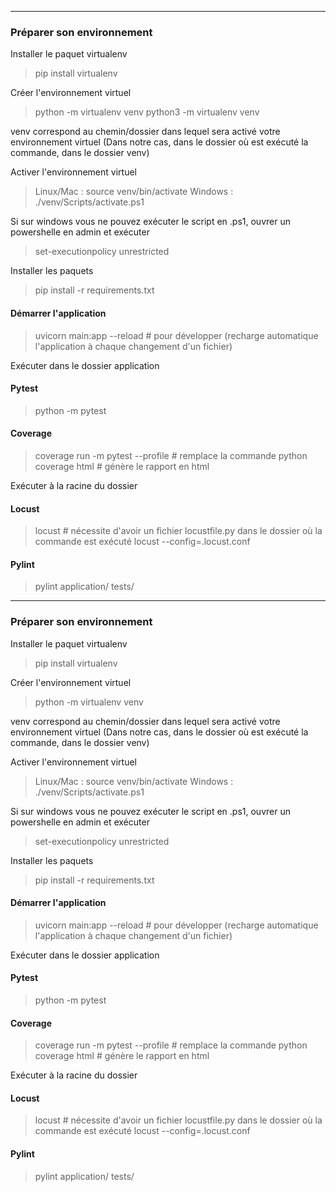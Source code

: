 
----------------------------------------------------------

### Préparer son environnement

Installer le paquet virtualenv

> pip install virtualenv

Créer l'environnement virtuel

> python -m virtualenv venv
> python3 -m virtualenv venv

venv correspond au chemin/dossier dans lequel sera activé votre environnement virtuel
(Dans notre cas, dans le dossier où est exécuté la commande, dans le dossier venv)

Activer l'environnement virtuel

> Linux/Mac : source venv/bin/activate
> Windows : ./venv/Scripts/activate.ps1

Si sur windows vous ne pouvez exécuter le script en .ps1, ouvrer un powershelle en admin et exécuter
> set-executionpolicy unrestricted

Installer les paquets

> pip install -r requirements.txt

#### Démarrer l'application

> uvicorn main:app
> --reload # pour développer (recharge automatique l'application à chaque changement d'un fichier)

Exécuter dans le dossier application

#### Pytest

> python -m pytest

#### Coverage

> coverage run -m pytest --profile # remplace la commande python
> coverage html # génère le rapport en html

Exécuter à la racine du dossier

#### Locust

> locust # nécessite d'avoir un fichier locustfile.py dans le dossier où la commande est exécuté
> locust --config=.locust.conf

#### Pylint

> pylint application/ tests/
----------------------------------------------------------

### Préparer son environnement

Installer le paquet virtualenv

> pip install virtualenv

Créer l'environnement virtuel

> python -m virtualenv venv

venv correspond au chemin/dossier dans lequel sera activé votre environnement virtuel
(Dans notre cas, dans le dossier où est exécuté la commande, dans le dossier venv)

Activer l'environnement virtuel

> Linux/Mac : source venv/bin/activate
> Windows : ./venv/Scripts/activate.ps1

Si sur windows vous ne pouvez exécuter le script en .ps1, ouvrer un powershelle en admin et exécuter
> set-executionpolicy unrestricted

Installer les paquets

> pip install -r requirements.txt

#### Démarrer l'application

> uvicorn main:app
> --reload # pour développer (recharge automatique l'application à chaque changement d'un fichier)

Exécuter dans le dossier application

#### Pytest

> python -m pytest

#### Coverage

> coverage run -m pytest --profile # remplace la commande python
> coverage html # génère le rapport en html

Exécuter à la racine du dossier

#### Locust

> locust # nécessite d'avoir un fichier locustfile.py dans le dossier où la commande est exécuté
> locust --config=.locust.conf

#### Pylint

> pylint application/ tests/